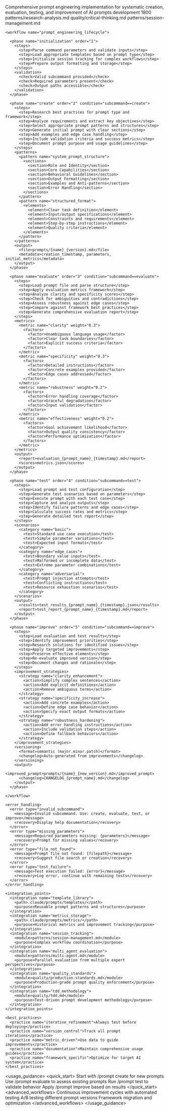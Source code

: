 <module name="prompt-engineering" version="1.0.0">
  
  <metadata>
    <description>Comprehensive prompt engineering implementation for systematic creation, evaluation, testing, and improvement of AI prompts</description>
    <category>development</category>
    <tokens>1800</tokens>
    <dependencies>
      <module>patterns/research-analysis.md</module>
      <module>quality/critical-thinking.md</module>
      <module>patterns/session-management.md</module>
    </dependencies>
  </metadata>
  
  <implementation>
    
    <workflow name="prompt_engineering_lifecycle">
      
      <phase name="initialization" order="1">
        <steps>
          <step>Parse command parameters and validate inputs</step>
          <step>Load appropriate templates based on prompt type</step>
          <step>Initialize session tracking for complex workflows</step>
          <step>Prepare output formatting and storage</step>
        </steps>
        <validation>
          <check>Valid subcommand provided</check>
          <check>Required parameters present</check>
          <check>Output paths accessible</check>
        </validation>
      </phase>
      
      <phase name="create" order="2" condition="subcommand==create">
        <steps>
          <step>Research best practices for prompt type and framework</step>
          <step>Analyze requirements and extract key objectives</step>
          <step>Select appropriate prompt patterns and structures</step>
          <step>Generate initial prompt with clear sections</step>
          <step>Add examples and edge case handling</step>
          <step>Include validation criteria and success metrics</step>
          <step>Document prompt purpose and usage guidelines</step>
        </steps>
        <patterns>
          <pattern name="system_prompt_structure">
            <sections>
              <section>Role and Identity</section>
              <section>Core Capabilities</section>
              <section>Behavioral Guidelines</section>
              <section>Output Formatting</section>
              <section>Examples and Anti-patterns</section>
              <section>Error Handling</section>
            </sections>
          </pattern>
          <pattern name="structured_format">
            <elements>
              <element>Clear task definition</element>
              <element>Input/output specifications</element>
              <element>Constraints and requirements</element>
              <element>Step-by-step instructions</element>
              <element>Quality criteria</element>
            </elements>
          </pattern>
        </patterns>
        <output>
          <file>prompts/{name}_{version}.md</file>
          <metadata>creation_timestamp, parameters, initial_metrics</metadata>
        </output>
      </phase>
      
      <phase name="evaluate" order="3" condition="subcommand==evaluate">
        <steps>
          <step>Load prompt file and parse structure</step>
          <step>Apply evaluation metrics framework</step>
          <step>Analyze clarity and specificity scores</step>
          <step>Check for ambiguities and contradictions</step>
          <step>Assess robustness against edge cases</step>
          <step>Compare against framework best practices</step>
          <step>Generate comprehensive evaluation report</step>
        </steps>
        <metrics>
          <metric name="clarity" weight="0.3">
            <factors>
              <factor>Unambiguous language usage</factor>
              <factor>Clear task boundaries</factor>
              <factor>Explicit success criteria</factor>
            </factors>
          </metric>
          <metric name="specificity" weight="0.3">
            <factors>
              <factor>Detailed instructions</factor>
              <factor>Concrete examples provided</factor>
              <factor>Edge cases addressed</factor>
            </factors>
          </metric>
          <metric name="robustness" weight="0.2">
            <factors>
              <factor>Error handling coverage</factor>
              <factor>Graceful degradation</factor>
              <factor>Input validation</factor>
            </factors>
          </metric>
          <metric name="effectiveness" weight="0.2">
            <factors>
              <factor>Goal achievement likelihood</factor>
              <factor>Output quality consistency</factor>
              <factor>Performance optimization</factor>
            </factors>
          </metric>
        </metrics>
        <output>
          <report>evaluation_{prompt_name}_{timestamp}.md</report>
          <scores>metrics.json</scores>
        </output>
      </phase>
      
      <phase name="test" order="4" condition="subcommand==test">
        <steps>
          <step>Load prompt and test configuration</step>
          <step>Generate test scenarios based on parameters</step>
          <step>Execute prompt with each test case</step>
          <step>Capture and analyze outputs</step>
          <step>Identify failure patterns and edge cases</step>
          <step>Calculate success rates and metrics</step>
          <step>Generate detailed test report</step>
        </steps>
        <scenarios>
          <category name="basic">
            <test>Standard use case execution</test>
            <test>Simple parameter variations</test>
            <test>Expected input formats</test>
          </category>
          <category name="edge_cases">
            <test>Boundary value inputs</test>
            <test>Malformed or incomplete data</test>
            <test>Extreme parameter combinations</test>
          </category>
          <category name="adversarial">
            <test>Prompt injection attempts</test>
            <test>Conflicting instructions</test>
            <test>Resource exhaustion scenarios</test>
          </category>
        </scenarios>
        <output>
          <results>test_results_{prompt_name}_{timestamp}.json</results>
          <report>test_report_{prompt_name}_{timestamp}.md</report>
        </output>
      </phase>
      
      <phase name="improve" order="5" condition="subcommand==improve">
        <steps>
          <step>Load evaluation and test results</step>
          <step>Identify improvement priorities</step>
          <step>Research solutions for identified issues</step>
          <step>Apply targeted improvements</step>
          <step>Preserve effective elements</step>
          <step>Re-evaluate improved version</step>
          <step>Document changes and rationale</step>
        </steps>
        <improvement_strategies>
          <strategy name="clarity_enhancement">
            <action>Simplify complex sentences</action>
            <action>Add explicit definitions</action>
            <action>Remove ambiguous terms</action>
          </strategy>
          <strategy name="specificity_increase">
            <action>Add concrete examples</action>
            <action>Define edge case behavior</action>
            <action>Specify exact output formats</action>
          </strategy>
          <strategy name="robustness_hardening">
            <action>Add error handling instructions</action>
            <action>Include validation steps</action>
            <action>Define fallback behaviors</action>
          </strategy>
        </improvement_strategies>
        <versioning>
          <format>semantic (major.minor.patch)</format>
          <changelog>Auto-generated from improvements</changelog>
        </versioning>
        <output>
          <improved_prompt>prompts/{name}_{new_version}.md</improved_prompt>
          <changelog>CHANGELOG_{prompt_name}.md</changelog>
        </output>
      </phase>
      
    </workflow>
    
    <error_handling>
      <error type="invalid_subcommand">
        <message>Invalid subcommand. Use: create, evaluate, test, or improve</message>
        <recovery>Display help documentation</recovery>
      </error>
      <error type="missing_parameters">
        <message>Required parameters missing: {parameters}</message>
        <recovery>Prompt for missing values</recovery>
      </error>
      <error type="file_not_found">
        <message>Prompt file not found: {filepath}</message>
        <recovery>Suggest file search or creation</recovery>
      </error>
      <error type="test_failure">
        <message>Test execution failed: {error}</message>
        <recovery>Log error, continue with remaining tests</recovery>
      </error>
    </error_handling>
    
    <integration_points>
      <integration name="template_library">
        <path>.claude/prompts/templates/</path>
        <purpose>Reusable prompt patterns and structures</purpose>
      </integration>
      <integration name="metrics_storage">
        <path>.claude/prompts/metrics/</path>
        <purpose>Historical metrics and improvement tracking</purpose>
      </integration>
      <integration name="session_tracking">
        <module>patterns/session-management.md</module>
        <purpose>Complex workflow coordination</purpose>
      </integration>
      <integration name="multi_agent_evaluation">
        <module>patterns/multi-agent.md</module>
        <purpose>Parallel evaluation from multiple expert perspectives</purpose>
      </integration>
      <integration name="quality_standards">
        <module>quality/production-standards.md</module>
        <purpose>Production-grade prompt quality enforcement</purpose>
      </integration>
      <integration name="tdd_methodology">
        <module>quality/tdd.md</module>
        <purpose>Test-driven prompt development methodology</purpose>
      </integration>
    </integration_points>
    
    <best_practices>
      <practice name="iterative_refinement">Always test before deploying</practice>
      <practice name="version_control">Track all prompt iterations</practice>
      <practice name="metric_driven">Use data to guide improvements</practice>
      <practice name="documentation">Maintain comprehensive usage guides</practice>
      <practice name="framework_specific">Optimize for target AI system</practice>
    </best_practices>
    
  </implementation>
  
  <usage_guidance>
    <quick_start>
      <step>Start with /prompt create for new prompts</step>
      <step>Use /prompt evaluate to assess existing prompts</step>
      <step>Run /prompt test to validate behavior</step>
      <step>Apply /prompt improve based on results</step>
    </quick_start>
    <advanced_workflows>
      <workflow>Continuous improvement cycles with automated testing</workflow>
      <workflow>A/B testing different prompt versions</workflow>
      <workflow>Framework migration and optimization</workflow>
    </advanced_workflows>
  </usage_guidance>
  
</module>